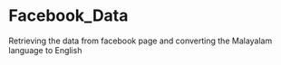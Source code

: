 # Facebook_Data
Retrieving the data from facebook page and converting the Malayalam language to English
